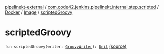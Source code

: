 [pipelinekt-external](../../../index.md) / [com.code42.jenkins.pipelinekt.internal.step.scripted](../../index.md) / [Docker](../index.md) / [Image](index.md) / [scriptedGroovy](./scripted-groovy.md)

# scriptedGroovy

`fun scriptedGroovy(writer: `[`GroovyWriter`](../../../com.code42.jenkins.pipelinekt.core.writer/-groovy-writer/index.md)`): `[`Unit`](https://kotlinlang.org/api/latest/jvm/stdlib/kotlin/-unit/index.html) [(source)](https://github.com/code42/pipelinekt/tree/master/internal/src/main/kotlin/com/code42/jenkins/pipelinekt/internal/step/scripted/Docker.kt#L109)